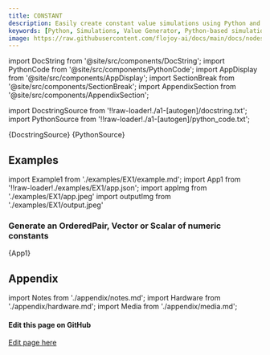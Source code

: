 ```yaml
---
title: CONSTANT
description: Easily create constant value simulations using Python and Flojoy's CONSTANT generator node. It generates a single x-y vector of numeric (floating point) constants.
keywords: [Python, Simulations, Value Generator, Python-based simulations, Python constant value generator, Constant simulations in Python, Python simulation tools, Constant value modeling, Python simulation examples, Simulation documentation, Constant value generation, Python simulation techniques, Constant value modeling]
image: https://raw.githubusercontent.com/flojoy-ai/docs/main/docs/nodes/GENERATORS/SIMULATIONS/CONSTANT/examples/EX1/output.jpeg
---
```


[//]: # (Custom component imports)

import DocString from '@site/src/components/DocString';
import PythonCode from '@site/src/components/PythonCode';
import AppDisplay from '@site/src/components/AppDisplay';
import SectionBreak from '@site/src/components/SectionBreak';
import AppendixSection from '@site/src/components/AppendixSection';

[//]: # (Docstring)

import DocstringSource from '!!raw-loader!./a1-[autogen]/docstring.txt';
import PythonSource from '!!raw-loader!./a1-[autogen]/python_code.txt';

<DocString>{DocstringSource}</DocString>
<PythonCode GLink='GENERATORS/SIMULATIONS/CONSTANT/CONSTANT.py'>{PythonSource}</PythonCode>

<SectionBreak />

[//]: # (Examples)

## Examples

import Example1 from './examples/EX1/example.md';
import App1 from '!!raw-loader!./examples/EX1/app.json';
import appImg from './examples/EX1/app.jpeg'
import outputImg from './examples/EX1/output.jpeg'

### Generate an OrderedPair, Vector or Scalar of numeric constants

<AppDisplay 
    nodeLabel='CONSTANT'
    appImg={appImg}
    outputImg={outputImg}
    >
    {App1}
</AppDisplay>

<Example1 />

<SectionBreak /> 

[//]: # (Appendix)

## Appendix

import Notes from './appendix/notes.md';
import Hardware from './appendix/hardware.md';
import Media from './appendix/media.md';

<AppendixSection index={0} folderPath='nodes/GENERATORS/SIMULATIONS/CONSTANT/appendix/'><Notes /></AppendixSection>
<AppendixSection index={1} folderPath='nodes/GENERATORS/SIMULATIONS/CONSTANT/appendix/'><Hardware /></AppendixSection>
<AppendixSection index={2} folderPath='nodes/GENERATORS/SIMULATIONS/CONSTANT/appendix/'><Media /></AppendixSection>

<SectionBreak />

[//]: # (Edit page on GitHub)

#### Edit this page on GitHub

[Edit page here](https://github.com/flojoy-ai/docs/tree/main/docs/nodes/GENERATORS/SIMULATIONS/CONSTANT)
